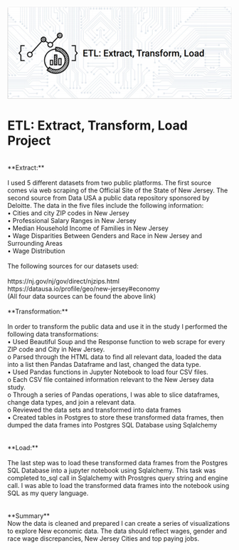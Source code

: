 ![](ETL.png)
# ETL: Extract, Transform, Load Project<br/>
<br/>
**Extract:**<br/>
<br/>
I used 5 different datasets from two public platforms. The first source comes via web scraping of the Official Site of the State of New Jersey. The second source from Data USA a public data repository sponsored by Deloitte. The data in the five files include the following information:<br/>
•	Cities and city ZIP codes in New Jersey<br/>
•	Professional Salary Ranges in New Jersey<br/>
•	Median Household Income of Families in New Jersey<br/>
•	Wage Disparities Between Genders and Race in New Jersey and Surrounding Areas<br/>
•	Wage Distribution <br/>
<br/>
The following sources for our datasets used:<br/>
<br/>
https://nj.gov/nj/gov/direct/njzips.html<br/>
https://datausa.io/profile/geo/new-jersey#economy <br/>
(All four data sources can be found the above link)<br/>
<br/>
**Transformation:**<br/>
<br/>
In order to transform the public data and use it in the study I performed the following data transformations:<br/>
  •	Used Beautiful Soup and the Response function to web scrape for every ZIP code and City in New Jersey.<br/>
     o	Parsed through the HTML data to find all relevant data, loaded the data into a list then Pandas Dataframe and last, changed the data type. <br/>
  •	Used Pandas functions in Jupyter Notebook to load four CSV files.<br/>
      o	Each CSV file contained information relevant to the New Jersey data study.<br/>
      o	Through a series of Pandas operations, I was able to slice dataframes, change data types, and join a relevant data.<br/>
      o	Reviewed the data sets and transformed into data frames<br/>
    •	Created tables in Postgres to store these transformed data frames, then dumped the data frames into Postgres SQL Database using Sqlalchemy<br/>
<br/>
<br/>
**Load:**<br/>
<br/>
The last step was to load these transformed data frames from the Postgres SQL Database into a jupyter notebook using Sqlalchemy. This task was completed to_sql call in Sqlalchemy with Prostgres query string and engine call. I was able to load the transformed data frames into the notebook using SQL as my query language. <br/>
<br/>
<br/>
**Summary**<br/>
Now the data is cleaned and prepared I can create a series of visualizations to explore New economic data. The data should reflect wages, gender and race wage discrepancies, New Jersey Cities and top paying jobs. 

